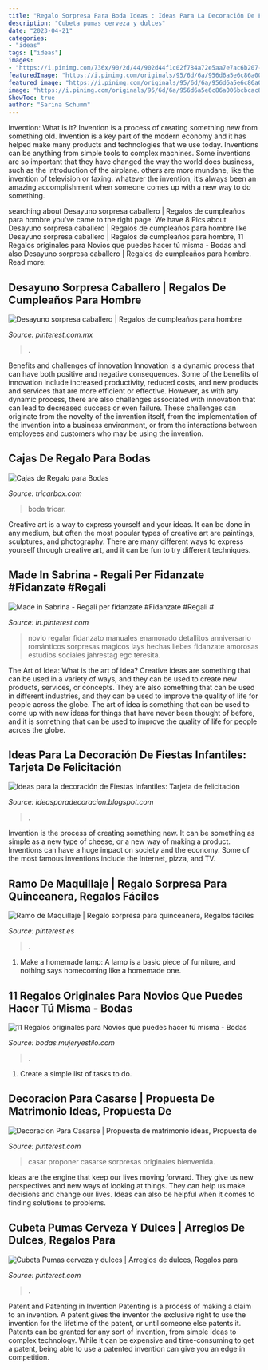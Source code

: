 ```yaml
---
title: "Regalo Sorpresa Para Boda Ideas : Ideas Para La Decoración De Fiestas Infantiles: Tarjeta De Felicitación"
description: "Cubeta pumas cerveza y dulces"
date: "2023-04-21"
categories:
- "ideas"
tags: ["ideas"]
images:
- "https://i.pinimg.com/736x/90/2d/44/902d44f1c02f784a72e5aa7e7ac6b207--pumas.jpg"
featuredImage: "https://i.pinimg.com/originals/95/6d/6a/956d6a5e6c86a006bcbcac89674c40ca.jpg"
featured_image: "https://i.pinimg.com/originals/95/6d/6a/956d6a5e6c86a006bcbcac89674c40ca.jpg"
image: "https://i.pinimg.com/originals/95/6d/6a/956d6a5e6c86a006bcbcac89674c40ca.jpg"
ShowToc: true
author: "Sarina Schumm"
---
```



Invention: What is it?
Invention is a process of creating something new from something old. Invention is a key part of the modern economy and it has helped make many products and technologies that we use today. Inventions can be anything from simple tools to complex machines. Some inventions are so important that they have changed the way the world does business, such as the introduction of the airplane. others are more mundane, like the invention of television or faxing. whatever the invention, it’s always been an amazing accomplishment when someone comes up with a new way to do something.

	

		
searching about Desayuno sorpresa caballero | Regalos de cumpleaños para hombre you've came to the right page. We have 8 Pics about Desayuno sorpresa caballero | Regalos de cumpleaños para hombre like Desayuno sorpresa caballero | Regalos de cumpleaños para hombre, 11 Regalos originales para Novios que puedes hacer tú misma - Bodas and also Desayuno sorpresa caballero | Regalos de cumpleaños para hombre. Read more:
		
    
## Desayuno Sorpresa Caballero | Regalos De Cumpleaños Para Hombre

<img loading=lazy src="https://i.pinimg.com/736x/ee/07/e2/ee07e2c7e04c5c1ef1aa2e7fb72cacb4.jpg" onerror="this.onerror=null;this.src='https://tse2.mm.bing.net/th?id=OIP.AG-s6JIaAY-1KcW6cPjYDQHaJ3&amp;pid=15.1';" alt="Desayuno sorpresa caballero | Regalos de cumpleaños para hombre">

_Source: pinterest.com.mx_

>. 

	

Benefits and challenges of innovation
Innovation is a dynamic process that can have both positive and negative consequences. Some of the benefits of innovation include increased productivity, reduced costs, and new products and services that are more efficient or effective. However, as with any dynamic process, there are also challenges associated with innovation that can lead to decreased success or even failure. These challenges can originate from the novelty of the invention itself, from the implementation of the invention into a business environment, or from the interactions between employees and customers who may be using the invention.

    
## Cajas De Regalo Para Bodas

<img loading=lazy src="https://tricarbox.com/uploads/galerias/con758/tricar-boda-2.jpg" onerror="this.onerror=null;this.src='https://tse4.mm.bing.net/th?id=OIP.c1m3XExw_CFKOsqXB17zrgHaLG&amp;pid=15.1';" alt="Cajas de Regalo para Bodas">

_Source: tricarbox.com_

>boda tricar. 

	

Creative art is a way to express yourself and your ideas. It can be done in any medium, but often the most popular types of creative art are paintings, sculptures, and photography. There are many different ways to express yourself through creative art, and it can be fun to try different techniques.

    
## Made In Sabrina - Regali Per Fidanzate #Fidanzate #Regali #

<img loading=lazy src="https://i.pinimg.com/736x/2d/be/2b/2dbe2b19b86c8b2c088e616a4a647236.jpg" onerror="this.onerror=null;this.src='https://tse2.mm.bing.net/th?id=OIP.gTcXYRNYgKEBEOi-9ZcWtAHaNL&amp;pid=15.1';" alt="Made in Sabrina - Regali per fidanzate #Fidanzate #Regali #">

_Source: in.pinterest.com_

>novio regalar fidanzato manuales enamorado detallitos anniversario románticos sorpresas magicos lays hechas liebes fidanzate amorosas estudios sociales jahrestag egc teresita. 

	

The Art of Idea: What is the art of idea?
Creative ideas are something that can be used in a variety of ways, and they can be used to create new products, services, or concepts. They are also something that can be used in different industries, and they can be used to improve the quality of life for people across the globe. The art of idea is something that can be used to come up with new ideas for things that have never been thought of before, and it is something that can be used to improve the quality of life for people across the globe.

    
## Ideas Para La Decoración De Fiestas Infantiles: Tarjeta De Felicitación

<img loading=lazy src="https://4.bp.blogspot.com/-yvG17OnK6iU/Uo8dPGjR4SI/AAAAAAAAGrQ/PZjMcUowd2A/s1600/2013-11-18+10.02.58.jpg" onerror="this.onerror=null;this.src='https://tse1.mm.bing.net/th?id=OIP.hF8p3JmUCEQEYtTbDpEMvAHaFj&amp;pid=15.1';" alt="Ideas para la decoración de Fiestas Infantiles: Tarjeta de felicitación">

_Source: ideasparadecoracion.blogspot.com_

>. 

	

Invention is the process of creating something new. It can be something as simple as a new type of cheese, or a new way of making a product. Inventions can have a huge impact on society and the economy. Some of the most famous inventions include the Internet, pizza, and TV.

    
## Ramo De Maquillaje | Regalo Sorpresa Para Quinceanera, Regalos Fáciles

<img loading=lazy src="https://i.pinimg.com/736x/91/30/db/9130db0d525c8a300a45774d3b2ddc27.jpg" onerror="this.onerror=null;this.src='https://tse1.mm.bing.net/th?id=OIP.LdPIEiSu5gtltv9pUolKUgHaKw&amp;pid=15.1';" alt="Ramo de Maquillaje | Regalo sorpresa para quinceanera, Regalos fáciles">

_Source: pinterest.es_

>. 

	

1. Make a homemade lamp: A lamp is a basic piece of furniture, and nothing says homecoming like a homemade one.

    
## 11 Regalos Originales Para Novios Que Puedes Hacer Tú Misma - Bodas

<img loading=lazy src="https://bodas.mujeryestilo.com/wp-content/uploads/2015/02/Regalos-originales-para-Novios-3.jpg" onerror="this.onerror=null;this.src='https://tse2.mm.bing.net/th?id=OIP.pW18ke9_xhfAoGHyRBt0qgHaLH&amp;pid=15.1';" alt="11 Regalos originales para Novios que puedes hacer tú misma - Bodas">

_Source: bodas.mujeryestilo.com_

>. 

	

1. Create a simple list of tasks to do.

    
## Decoracion Para Casarse | Propuesta De Matrimonio Ideas, Propuesta De

<img loading=lazy src="https://i.pinimg.com/originals/95/6d/6a/956d6a5e6c86a006bcbcac89674c40ca.jpg" onerror="this.onerror=null;this.src='https://tse3.mm.bing.net/th?id=OIP.G4FXouU4C0rHebmAqRjExAHaJ4&amp;pid=15.1';" alt="Decoracion Para Casarse | Propuesta de matrimonio ideas, Propuesta de">

_Source: pinterest.com_

>casar proponer casarse sorpresas originales bienvenida. 

	

Ideas are the engine that keep our lives moving forward. They give us new perspectives and new ways of looking at things. They can help us make decisions and change our lives. Ideas can also be helpful when it comes to finding solutions to problems.

    
## Cubeta Pumas Cerveza Y Dulces | Arreglos De Dulces, Regalos Para

<img loading=lazy src="https://i.pinimg.com/736x/90/2d/44/902d44f1c02f784a72e5aa7e7ac6b207--pumas.jpg" onerror="this.onerror=null;this.src='https://tse1.mm.bing.net/th?id=OIP.ZBjEngHuoDH2X8A4rpgjwwHaLO&amp;pid=15.1';" alt="Cubeta Pumas cerveza y dulces | Arreglos de dulces, Regalos para">

_Source: pinterest.com_

>. 

	

Patent and Patenting in Invention
Patenting is a process of making a claim to an invention. A patent gives the inventor the exclusive right to use the invention for the lifetime of the patent, or until someone else patents it. Patents can be granted for any sort of invention, from simple ideas to complex technology. While it can be expensive and time-consuming to get a patent, being able to use a patented invention can give you an edge in competition.

